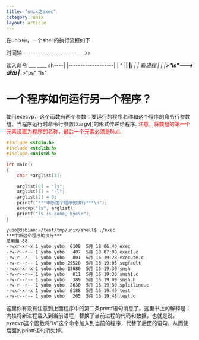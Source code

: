 ```yaml
---
title: "unix之exec"
category: unix
layout: article
---
```


在unix中，一个shell的执行流程如下：

时间轴
------------------------>>

读入命令
      ___                    ____
sh----|  |-------------------|   |
 ^    |__|                   |___|
 |      |    新进程            |
 |      |____>"ls"--->退出     |____>"ps"
"ls"

# 一个程序如何运行另一个程序？

使用execvp，这个函数有两个参数：要运行的程序名称和这个程序的命令行参数组。当程序运行时命令行参数以argv[]的形式传递给程序. <font color="#FF0000"> 注意，将数组的第一个元素设置为程序的名称，最后一个元素必须是Null. </font>

```c
#include <stdio.h>
#include <stdlib.h>
#include <unistd.h>

int main()
{
	char *arglist[3];

	arglist[0] = "ls";
	arglist[1] = "-l";
	arglist[2] = 0;
	printf("***中断这个程序的执行***\n");
	execvp("ls", arglist);
	printf("ls is done, bye\n");
}
```

```bash
yubo@debian:~/test/tmp/unix/shell$ ./exec
***中断这个程序的执行***
总用量 88
-rwxr-xr-x 1 yubo yubo  6108  5月 18 06:40 exec
-rw-r--r-- 1 yubo yubo   407  5月 18 07:08 exec1.c
-rw-r--r-- 1 yubo yubo   801  5月 16 19:28 execute.c
-rw-r--r-- 1 yubo yubo 29520  5月 16 19:05 segfault
-rwxr-xr-x 1 yubo yubo 13680  5月 16 19:30 smsh
-rw-r--r-- 1 yubo yubo   811  5月 16 19:30 smsh1.c
-rw-r--r-- 1 yubo yubo   389  5月 16 19:09 smsh.h
-rw-r--r-- 1 yubo yubo  2630  5月 16 19:30 splitline.c
-rwxr-xr-x 1 yubo yubo  6188  5月 16 19:49 test
-rw-r--r-- 1 yubo yubo   265  5月 16 19:48 test.c
```

这里你有没有注意到上面程序中的第二条printf语句消息了。这里书上的解释是：内核将新进程载入到当前进程，替换了当前进程的代码和数据，也就是说，execvp这个函数将“ls”这个命令加入到当前的程序，代替了后面的语句，从而使后面的printf语句消失掉。



